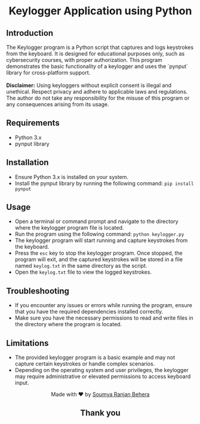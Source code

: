 <h1 align="center">Keylogger Application using Python</h1>
<h2>Introduction</h2>
<p>The Keylogger program is a Python script that captures and logs keystrokes from the keyboard. It is designed for educational purposes only, such as cybersecurity courses, with proper authorization. This program demonstrates the basic functionality of a keylogger and uses the `pynput` library for cross-platform support.<br><br>
<b>Disclaimer:</b> Using keyloggers without explicit consent is illegal and unethical. Respect privacy and adhere to applicable laws and regulations. The author do not take any responsibility for the misuse of this program or any consequences arising from its usage.</p>

<h2>Requirements</h2>

  - Python 3.x
  - pynput library

<h2>Installation</h2>

  - Ensure Python 3.x is installed on your system.
  - Install the pynput library by running the following command: `pip install pynput`

<h2>Usage</h2>

  - Open a terminal or command prompt and navigate to the directory where the keylogger program file is located.
  - Run the program using the following command: ```python keylogger.py```
  - The keylogger program will start running and capture keystrokes from the keyboard.
  - Press the `esc` key to stop the keylogger program. Once stopped, the program will exit, and the captured keystrokes will be stored in a file named `keylog.txt` in the same directory as the script.
  - Open the `keylog.txt` file to view the logged keystrokes.

<h2>Troubleshooting</h2>

- If you encounter any issues or errors while running the program, ensure that you have the required dependencies installed correctly.
- Make sure you have the necessary permissions to read and write files in the directory where the program is located.

<h2>Limitations</h2>

- The provided keylogger program is a basic example and may not capture certain keystrokes or handle complex scenarios.
- Depending on the operating system and user privileges, the keylogger may require administrative or elevated permissions to access keyboard input.

<p align="center">Made with ❤️ by <a href="https://www.linkedin.com/in/soumya-behera/">Soumya Ranjan Behera</a></p>
<h2 align="center">Thank you</h2>
